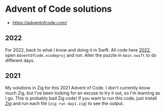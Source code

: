 # Advent of Code solutions
- https://adventofcode.com/

## 2022
For 2022, back to what I know and doing it in Swift. All code here [2022](/2022/Source/), open `AdventOfCode.xcodeproj` and run. Alter the puzzle in `main.swift` to do different days.


## 2021

My solutions in Zig for this 2021 Advent of Code. I don't currently know much Zig, but I've been looking for an excuse to try it out, so I'm learning as I go. This is probably bad Zig code! If you want to run this code, just install [Zig](https://ziglang.org) and run each file (`zig run day1.zig`) to see the output.
